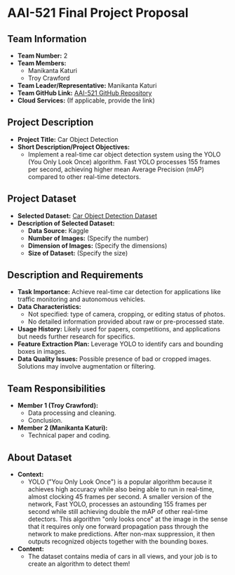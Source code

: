 
# AAI-521 Final Project Proposal

## Team Information
- **Team Number:** 2
- **Team Members:**
  - Manikanta Katuri
  - Troy Crawford
- **Team Leader/Representative:** Manikanta Katuri
- **Team GitHub Link:** [AAI-521 GitHub Repository](https://github.com/FutureScopeAI/AAI-521)
- **Cloud Services:** (If applicable, provide the link)

## Project Description
- **Project Title:** Car Object Detection
- **Short Description/Project Objectives:** 
  - Implement a real-time car object detection system using the YOLO (You Only Look Once) algorithm. Fast YOLO processes 155 frames per second, achieving higher mean Average Precision (mAP) compared to other real-time detectors.

## Project Dataset
- **Selected Dataset:** [Car Object Detection Dataset](https://www.kaggle.com/datasets/sshikamaru/car-object-detection)
- **Description of Selected Dataset:**
  - **Data Source:** Kaggle
  - **Number of Images:** (Specify the number)
  - **Dimension of Images:** (Specify the dimensions)
  - **Size of Dataset:** (Specify the size)

## Description and Requirements
- **Task Importance:** Achieve real-time car detection for applications like traffic monitoring and autonomous vehicles.
- **Data Characteristics:**
  - Not specified: type of camera, cropping, or editing status of photos.
  - No detailed information provided about raw or pre-processed state.
- **Usage History:** Likely used for papers, competitions, and applications but needs further research for specifics.
- **Feature Extraction Plan:** Leverage YOLO to identify cars and bounding boxes in images.
- **Data Quality Issues:** Possible presence of bad or cropped images. Solutions may involve augmentation or filtering.

## Team Responsibilities
- **Member 1 (Troy Crawford):**
  - Data processing and cleaning.
  - Conclusion.
- **Member 2 (Manikanta Katuri):**
  - Technical paper and coding.

## About Dataset
- **Context:**
  - YOLO ("You Only Look Once") is a popular algorithm because it achieves high accuracy while also being able to run in real-time, almost clocking 45 frames per second. A smaller version of the network, Fast YOLO, processes an astounding 155 frames per second while still achieving double the mAP of other real-time detectors. This algorithm "only looks once" at the image in the sense that it requires only one forward propagation pass through the network to make predictions. After non-max suppression, it then outputs recognized objects together with the bounding boxes.
- **Content:**
  - The dataset contains media of cars in all views, and your job is to create an algorithm to detect them!